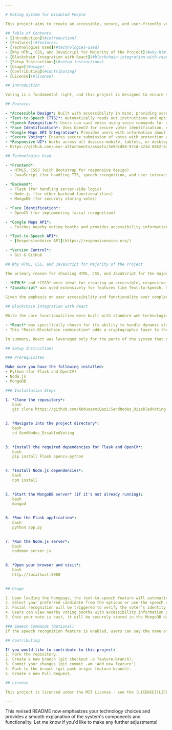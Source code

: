 ```yaml
---

# Voting System for Disabled People

This project aims to create an accessible, secure, and user-friendly voting system tailored for individuals with disabilities, providing features like text-to-speech, face identification, and information on nearby voting booths.

## Table of Contents
- [Introduction](#introduction)
- [Features](#features)
- [Technologies Used](#technologies-used)
- [Why HTML, CSS, and JavaScript for Majority of the Project](#why-html-css-and-javascript-for-majority-of-the-project)
- [Blockchain Integration with React](#blockchain-integration-with-react)
- [Setup Instructions](#setup-instructions)
- [Usage](#usage)
- [Contributing](#contributing)
- [License](#license)

## Introduction

Voting is a fundamental right, and this project is designed to ensure that disabled individuals, including those with visual or motor impairments, can participate in elections without difficulties. The system uses speech recognition, text-to-speech technologies, and facial recognition to make the voting process easier and more inclusive.

## Features

- *Accessible Design*: Built with accessibility in mind, providing screen reader compatibility and large, easy-to-click buttons.
- *Text-to-Speech (TTS)*: Automatically reads out instructions and options on page load, assisting visually impaired users.
- *Speech Recognition*: Users can cast votes using voice commands for a hands-free experience.
- *Face Identification*: Uses OpenCV for secure voter identification, ensuring that only authorized individuals can cast their votes.
- *Google Maps API Integration*: Provides users with information about nearby voting booths, including wheelchair accessibility.
- *Secure Voting*: Ensures secure submission of votes with protection against tampering or fraud.
- *Responsive UI*: Works across all devices—mobile, tablets, or desktops, ensuring easy access.
- https://github.com/user-attachments/assets/2e9dcd50-97cd-421d-8862-6abec7cdf297

## Technologies Used

- *Frontend*:
  - HTML5, CSS3 (with Bootstrap for responsive design)
  - JavaScript (for handling TTS, speech recognition, and user interactions)
  
- *Backend*:
  - Flask (for handling server-side logic)
  - Node.js (for other backend functionalities)
  - MongoDB (for securely storing votes)

- *Face Identification*:
  - OpenCV (for implementing facial recognition)

- *Google Maps API*:
  - Fetches nearby voting booths and provides accessibility information.

- *Text-to-Speech API*:
  - [ResponsiveVoice API](https://responsivevoice.org/)

- *Version Control*:
  - Git & GitHub

## Why HTML, CSS, and JavaScript for Majority of the Project

The primary reason for choosing HTML, CSS, and JavaScript for the majority of the project lies in *simplicity, accessibility, and functionality. Given that this project focuses on providing **easy-to-use voting features for disabled individuals*, the emphasis was on building a highly functional and responsive interface without overcomplicating the design process.

- *HTML5* and *CSS3* were ideal for creating an accessible, responsive UI that prioritizes user experience, particularly for those with visual impairments or limited mobility. 
- *JavaScript* was used extensively for features like Text-to-Speech, Speech Recognition, and handling user interactions. It’s lightweight and capable of handling real-time inputs, which are critical for this project.
  
Given the emphasis on user accessibility and functionality over complex visual aesthetics, HTML, CSS, and JavaScript were the most efficient technologies to use.

## Blockchain Integration with React

While the core functionalities were built with standard web technologies, we recognized that *securing votes in a tamper-proof manner* required additional layers of security. This is where *React* came into play.

- *React* was specifically chosen for its ability to handle dynamic state management and its integration with *blockchain* technologies, which ensure secure, immutable vote records. 
- This *React-Blockchain combination* adds a cryptographic layer to the voting system, ensuring that votes cannot be tampered with, thus enhancing the integrity of the election process.

In summary, React was leveraged only for the parts of the system that required more sophisticated, secure handling—specifically, blockchain integration for vote storage.

## Setup Instructions

### Prerequisites

Make sure you have the following installed:
- Python (for Flask and OpenCV)
- Node.js
- MongoDB

### Installation Steps

1. *Clone the repository*:
   bash
   git clone https://github.com/AbdussamiQazi/SendNodes_DisabledVoting.git
   

2. *Navigate into the project directory*:
   bash
   cd SendNodes_DisabledVoting
   

3. *Install the required dependencies for Flask and OpenCV*:
   bash
   pip install Flask opencv-python
   

4. *Install Node.js dependencies*:
   bash
   npm install
   

5. *Start the MongoDB server* (if it's not already running):
   bash
   mongod
   

6. *Run the Flask application*:
   bash
   python app.py
   

7. *Run the Node.js server*:
   bash
   nodemon server.js
   

8. *Open your browser and visit*:
   bash
   http://localhost:5000
   

## Usage

1. Upon loading the homepage, the text-to-speech feature will automatically read out the voting instructions.
2. Select your preferred candidate from the options or use the speech command feature.
3. Facial recognition will be triggered to verify the voter’s identity.
4. Users can view nearby voting booths with accessibility information provided via the Google Maps API.
5. Once your vote is cast, it will be securely stored in the MongoDB database.

### Speech Commands (Optional)
If the speech recognition feature is enabled, users can say the name of their preferred candidate to cast their vote.

## Contributing

If you would like to contribute to this project:
1. Fork the repository.
2. Create a new branch (git checkout -b feature-branch).
3. Commit your changes (git commit -am 'Add new feature').
4. Push to the branch (git push origin feature-branch).
5. Create a new Pull Request.

## License

This project is licensed under the MIT License - see the [LICENSE](LICENSE) file for details.

---
```


This revised README now emphasizes your technology choices and provides a smooth explanation of the system's components and functionality. Let me know if you'd like to make any further adjustments!
